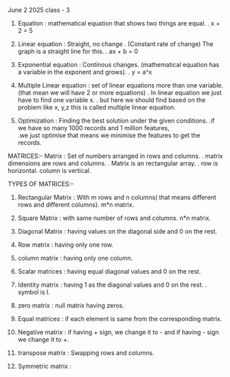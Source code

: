 June 2 2025 class - 3

1. Equation : 
   mathematical equation that shows two things are equal.
   . x + 2 = 5

2. Linear equation : Straight, no change . 
   (Constant rate of change)
   The graph is a straight line for this.
   . ax + b = 0

3. Exponential equation : 
   Continous changes. (mathematical equation has a variable in the exponent and grows).
   . y = a^x

4. Multiple Linear equation : 
   set of linear equations more than one variable.(that mean we will have 2 or more equations)
    . In linear equation we just have to find one variable x.
    . but here we should find based on the problem like x, y,z this is     called multiple linear equation. 

5. Optimization : 
    Finding the best solution under the given conditions. 
    .if we have so many 1000 records and 1 million features,  
    .we just optimise that means we minimise the features to get the records.

MATRICES:-
 Matrix : 
   Set of numbers arranged in rows and columns.
   . matrix dimensions are rows and columns.
   . Matrix is an rectangular array.
   . row is horizontal. column is vertical.

TYPES OF MATRICES:-
1. Rectangular Matrix :
   With m rows and n columns( that means different rows and different columns).
   m*n matrix.

2. Square Matrix :
   with same number of rows and columns.
   n*n matrix.

3. Diagonal Matrix :
   having values on the diagonal side and 0 on the rest.

4. Row matrix :
   having only one row.

5. column matrix :
   having only one column. 

6. Scalar matrices :
   having equal diagonal values and 0 on the rest.

7. Identity matrix :
   having 1 as the diagonal values and 0 on the rest.
   . symbol is I.

8. zero matrix : 
   null matrix having zeros.

9. Equal matrices :
   if each element is same from the corresponding matrix.

10. Negative matrix : 
    if having + sign, we change it to - and if having - sign we change it to +.

11. transpose matrix :
    Swapping rows and columns. 

12. Symmetric matrix :
    
    

